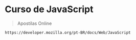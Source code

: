 <h1>Curso de JavaScript</h1>

>Apostilas Online

``` 
https://developer.mozilla.org/pt-BR/docs/Web/JavaScript 
```
